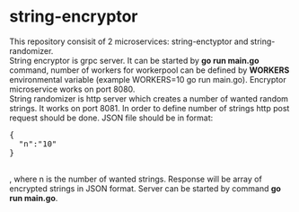 # string-encryptor
This repository consisit of 2 microservices: string-enctyptor and string-randomizer.<br/>
String encryptor is grpc server. It can be started by **go run main.go** command, number of workers for workerpool can be defined by **WORKERS** environmental variable (example WORKERS=10 go run main.go). Encryptor microservice works on port 8080.<br/>
String randomizer is http server which creates a number of wanted random strings. It works on port 8081. In order to define number of strings http post request should be done. JSON file should be in format:<br/>
<pre>
{
  "n":"10"
}
 </pre>
 , where n is the number of wanted strings. Response will be array of encrypted strings in JSON format. Server can be started by command **go run main.go**.
